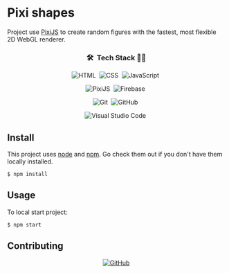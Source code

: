 # Pixi shapes

Project use [PixiJS](https://pixijs.com) to create random figures with the
fastest, most flexible 2D WebGL renderer.

<h3 align="center"> 🛠 &nbsp;Tech Stack 🐱‍💻 </h3>

<span align="center"> 
  
![HTML](https://img.shields.io/badge/-HTML-05122A?style=flat&logo=HTML5)&nbsp;
![CSS](https://img.shields.io/badge/-CSS-05122A?style=flat&logo=CSS3&logoColor=1572B6)&nbsp;
![JavaScript](https://img.shields.io/badge/-JavaScript-05122A?style=flat&logo=javascript)&nbsp;

![PixiJS](https://img.shields.io/badge/-PixiJS-ff0000?style=flat&logo=PixiJS)&nbsp;
![Firebase](https://img.shields.io/badge/-GSAP-ff00?style=flat&logo=GSAP)&nbsp;

![Git](https://img.shields.io/badge/-Git-05122A?style=flat&logo=git)&nbsp;
![GitHub](https://img.shields.io/badge/-GitHub-05122A?style=flat&logo=github)&nbsp;

![Visual Studio Code](https://img.shields.io/badge/-Visual%20Studio%20Code-05122A?style=flat&logo=visual-studio-code&logoColor=007ACC)&nbsp;

</span>

## Install

This project uses [node](http://nodejs.org) and [npm](https://npmjs.com). Go
check them out if you don't have them locally installed.

```
$ npm install
```

## Usage

To local start project:

```
$ npm start
```

## Contributing

<span align="center">

<a align="center" href="https://github.com/Chivapchichi2">![GitHub](https://img.shields.io/badge/-Chivapchichi2-05122A?style=flat&logo=github)</a>

</span>
